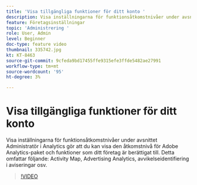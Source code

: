 ```yaml
---
title: 'Visa tillgängliga funktioner för ditt konto '
description: Visa inställningarna för funktionsåtkomstnivåer under avsnittet Administratör i Analytics gör att du kan visa den åtkomstnivå för Adobe Analytics-paket och funktioner som ditt företag är berättigat till. Detta inkluderar Activity Map, Advertising Analytics, avvikelseidentifiering i varningar osv.
feature: Företagsinställningar
topic: 'Administrering '
role: User, Admin
level: Beginner
doc-type: feature video
thumbnail: 335742.jpg
kt: KT-8463
source-git-commit: 9cfeda9bd17455ffe9315efe3ffde5482ae27991
workflow-type: tm+mt
source-wordcount: '95'
ht-degree: 3%

---
```



# Visa tillgängliga funktioner för ditt konto

Visa inställningarna för funktionsåtkomstnivåer under avsnittet Administratör i Analytics gör att du kan visa den åtkomstnivå för Adobe Analytics-paket och funktioner som ditt företag är berättigat till. Detta omfattar följande: Activity Map, Advertising Analytics, avvikelseidentifiering i aviseringar osv.


>[!VIDEO](https://video.tv.adobe.com/v/335742/?quality=12&learn=on)